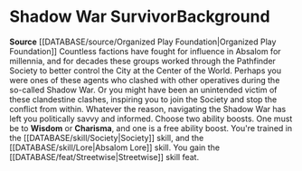 ﻿---
id: '150'
name: Shadow War Survivor
source: '[[DATABASE/source/Organized Play Foundation|Organized Play Foundation]]'

---
# Shadow War Survivor<span class="item-type">Background</span>

**Source** [[DATABASE/source/Organized Play Foundation|Organized Play Foundation]]
Countless factions have fought for influence in Absalom for millennia, and for decades these groups worked through the Pathfinder Society to better control the City at the Center of the World. Perhaps you were ones of these agents who clashed with other operatives during the so-called Shadow War. Or you might have been an unintended victim of these clandestine clashes, inspiring you to join the Society and stop the conflict from within. Whatever the reason, navigating the Shadow War has left you politically savvy and informed.
Choose two ability boosts. One must be to **Wisdom** or **Charisma**, and one is a free ability boost.
You're trained in the [[DATABASE/skill/Society|Society]] skill, and the [[DATABASE/skill/Lore|Absalom Lore]] skill. You gain the [[DATABASE/feat/Streetwise|Streetwise]] skill feat.
